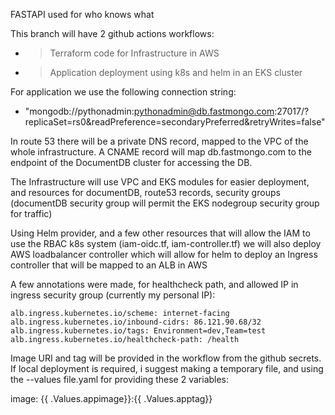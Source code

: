 FASTAPI used for who knows what

This branch will have 2 github actions workflows:

 - > Terraform code for Infrastructure in AWS
 - > Application deployment using k8s and helm in an EKS cluster

For application we use the following connection string:
 - "mongodb://pythonadmin:pythonadmin@db.fastmongo.com:27017/?replicaSet=rs0&readPreference=secondaryPreferred&retryWrites=false"

In route 53 there will be a private DNS record, mapped to the VPC of the whole infrastructure.
A CNAME record will map db.fastmongo.com to the endpoint of the DocumentDB cluster for accessing the DB.

The Infrastructure will use VPC and EKS modules for easier deployment, and resources for documentDB, route53 records, security groups (documentDB security group will permit the EKS nodegroup security group for traffic)

Using Helm provider, and a few other resources that will allow the IAM to use the RBAC k8s system (iam-oidc.tf, iam-controller.tf) we will also deploy AWS loadbalancer controller which will allow for helm to deploy an Ingress controller that will be mapped to an ALB in AWS

A few annotations were made, for healthcheck path, and allowed IP in ingress security group (currently my personal IP):

    alb.ingress.kubernetes.io/scheme: internet-facing
    alb.ingress.kubernetes.io/inbound-cidrs: 86.121.90.68/32
    alb.ingress.kubernetes.io/tags: Environment=dev,Team=test
    alb.ingress.kubernetes.io/healthcheck-path: /health

Image URI and tag will be provided in the workflow from the github secrets. If local deployment is required, i suggest making a temporary file, and using the --values file.yaml for providing these 2 variables:

image: {{ .Values.appimage}}:{{ .Values.apptag}}